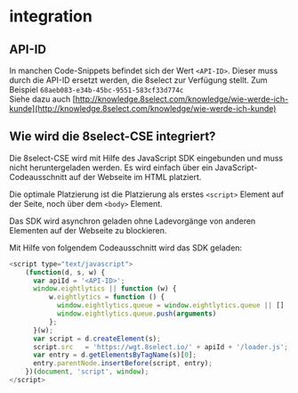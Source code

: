 # integration

## API-ID

In manchen Code-Snippets befindet sich der Wert `<API-ID>`. Dieser muss durch die API-ID ersetzt werden, die 8select zur Verfügung stellt. Zum Beispiel `68aeb083-e34b-45bc-9551-583cf33d774c`  
Siehe dazu auch [http://knowledge.8select.com/knowledge/wie-werde-ich-kunde](http://knowledge.8select.com/knowledge/wie-werde-ich-kunde)

## Wie wird die 8select-CSE integriert?

Die 8select-CSE wird mit Hilfe des JavaScript SDK eingebunden und muss nicht heruntergeladen werden. Es wird einfach über ein JavaScript-Codeausschnitt auf der Webseite im HTML platziert.

Die optimale Platzierung ist die Platzierung als erstes `<script>` Element auf der Seite, noch über dem `<body>` Element.

Das SDK wird asynchron geladen ohne Ladevorgänge von anderen Elementen auf der Webseite zu blockieren.

Mit Hilfe von folgendem Codeausschnitt wird das SDK geladen:

```javascript
<script type="text/javascript">
    (function(d, s, w) {
      var apiId = '<API-ID>';
      window.eightlytics || function (w) {
          w.eightlytics = function () {
            window.eightlytics.queue = window.eightlytics.queue || []
            window.eightlytics.queue.push(arguments)
          };
      }(w);
      var script = d.createElement(s);
      script.src   = 'https://wgt.8select.io/' + apiId + '/loader.js';
      var entry = d.getElementsByTagName(s)[0];
      entry.parentNode.insertBefore(script, entry);
    })(document, 'script', window);
</script>
```

